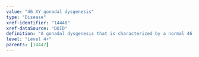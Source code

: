 ```yaml
---
value: "46 XY gonadal dysgenesis"
type: "Disease"
xref-identifier: "14448"
xref-dataSource: "DOID"
definition: "A gonadal dysgenesis that is characterized by a normal 46,XY karyotype along with a progressive loss of germ cells on the developing gonads of an embryo.|The term 46,XY DSD has replaced the following terms Male pseudohermaphrodite, Undervirilization of an XY male, Undermasculinization of an XY male, Mixed gonadal dysgenesis, Partial gonadal dysgenesis. OMIM mapping confirmed by DO. [SN]. OMIM mapping confirmed by DO. [LS]."
level: "Level 4+"
parents: [14447]
---
```

